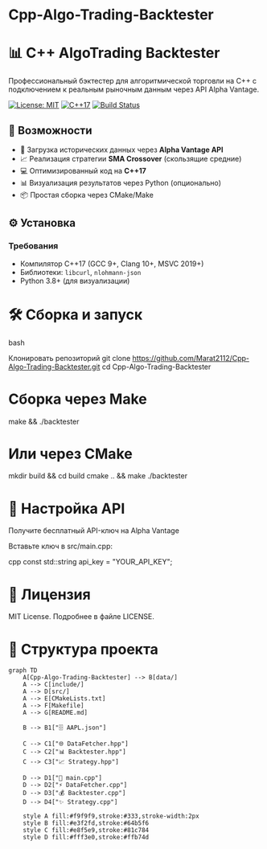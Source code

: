 # Cpp-Algo-Trading-Backtester
# 📊 C++ AlgoTrading Backtester

Профессиональный бэктестер для алгоритмической торговли на C++ с подключением к реальным рыночным данным через API Alpha Vantage.

[![License: MIT](https://img.shields.io/badge/License-MIT-yellow.svg)](LICENSE)
[![C++17](https://img.shields.io/badge/C++-17-blue.svg)](https://en.cppreference.com/w/cpp/17)
[![Build Status](https://img.shields.io/github/actions/workflow/status/yourname/Cpp-Algo-Trading-Backtester/build.yml)](https://github.com/yourname/Cpp-Algo-Trading-Backtester/actions)

## 🚀 Возможности

- 📡 Загрузка исторических данных через **Alpha Vantage API**
- 📈 Реализация стратегии **SMA Crossover** (скользящие средние)
- 💻 Оптимизированный код на **C++17**
- 📊 Визуализация результатов через Python (опционально)
- 📦 Простая сборка через CMake/Make

## ⚙️ Установка

### Требования
- Компилятор C++17 (GCC 9+, Clang 10+, MSVC 2019+)
- Библиотеки: `libcurl`, `nlohmann-json`
- Python 3.8+ (для визуализации)

# 🛠 Сборка и запуск

bash

Клонировать репозиторий
git clone https://github.com/Marat2112/Cpp-Algo-Trading-Backtester.git
cd Cpp-Algo-Trading-Backtester

# Сборка через Make

make && ./backtester

# Или через CMake

mkdir build && cd build
cmake .. && make
./backtester

# 🔑 Настройка API

Получите бесплатный API-ключ на Alpha Vantage

Вставьте ключ в src/main.cpp:

cpp
const std::string api_key = "YOUR_API_KEY";

# 📜 Лицензия

MIT License. Подробнее в файле LICENSE.

# 📂 Структура проекта

```mermaid
graph TD
    A[Cpp-Algo-Trading-Backtester] --> B[data/]
    A --> C[include/]
    A --> D[src/]
    A --> E[CMakeLists.txt]
    A --> F[Makefile]
    A --> G[README.md]
    
    B --> B1["🗄️ AAPL.json"]
    
    C --> C1["🌐 DataFetcher.hpp"]
    C --> C2["📊 Backtester.hpp"]
    C --> C3["📈 Strategy.hpp"]
    
    D --> D1["🚀 main.cpp"]
    D --> D2["⚡ DataFetcher.cpp"]
    D --> D3["💰 Backtester.cpp"]
    D --> D4["✨ Strategy.cpp"]
    
    style A fill:#f9f9f9,stroke:#333,stroke-width:2px
    style B fill:#e3f2fd,stroke:#64b5f6
    style C fill:#e8f5e9,stroke:#81c784
    style D fill:#fff3e0,stroke:#ffb74d
```
